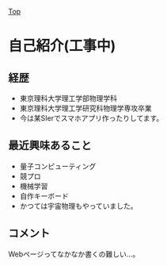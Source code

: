 [Top](https://malibu-cola.github.io/Hg-Web/)

# 自己紹介(工事中)

## 経歴

- 東京理科大学理工学部物理学科
- 東京理科大学理工学研究科物理学専攻卒業
- 今は某SIerでスマホアプリ作ったりしてます。

## 最近興味あること

- 量子コンピューティング
- 競プロ
- 機械学習
- 自作キーボード
- かつては宇宙物理もやっていました。

## コメント

Webページってなかなか書くの難しい…。